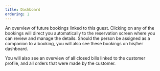 ```yaml
---
title: Dashboard
ordering: 1
---
```


An overview of future bookings linked to this guest. Clicking on any of the bookings will direct you automatically to the reservation screen where you can review and manage the details. Should the person be assigned as a companion to a booking, you will also see these bookings on his/her dashboard.

You will also see an overview of all closed bills linked to the customer profile, and all orders that were made by the customer.
